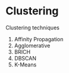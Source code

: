 # Clustering
Clustering techniques

1) Affinity Propagation
2) Agglomerative
3) BRICH
4) DBSCAN
5) K-Means
